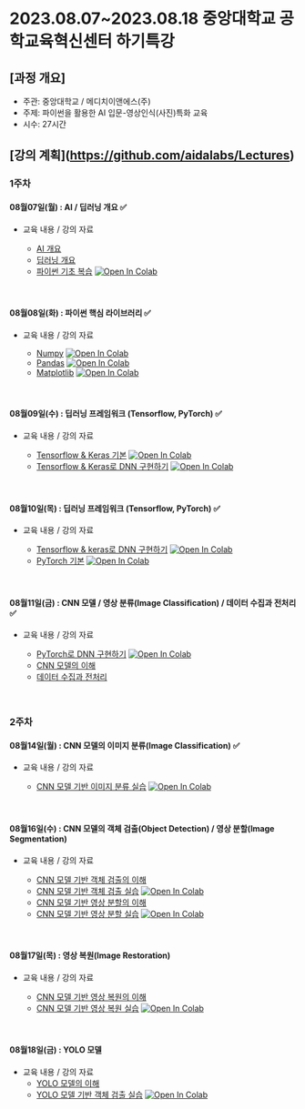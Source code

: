 # 2023.08.07\~2023.08.18 중앙대학교 공학교육혁신센터 하기특강

## \[과정 개요]

* 주관: 중앙대학교 / 메디치이앤에스(주)
* 주제: 파이썬을 활용한 AI 입문-영상인식(사진)특화 교육
* 시수: 27시간

## \[강의 계획](https://github.com/aidalabs/Lectures)

### 1주차

#### 08월07일(월) : AI / 딥러닝 개요 ✅

* 교육 내용 / 강의 자료
  * [AI 개요](./lecture_pdf/AI01_AI개요.pdf)
  * [딥러닝 개요](./lecture_pdf/DL01_딥러닝개요.pdf)
  * [파이썬 기초 복습](./lecture_code/Py001_Basic.ipynb) [![Open In Colab](https://colab.research.google.com/assets/colab-badge.svg)](https://colab.research.google.com/drive/1tqfdBjYiEJEJAexTW386Mx9ag1dC3nqv)

  <br/>
  <br/>
#### 08월08일(화) : 파이썬 핵심 라이브러리 ✅

* 교육 내용 / 강의 자료
  * [Numpy](lecture_code/Py002_Numpy.ipynb) [![Open In Colab](https://colab.research.google.com/assets/colab-badge.svg)](https://colab.research.google.com/drive/1RlHlQPUtoHteFEYqgAl8QPwVNjHwpQX-)
  * [Pandas](lecture_code/Py003_Pandas.ipynb) [![Open In Colab](https://colab.research.google.com/assets/colab-badge.svg)](https://colab.research.google.com/drive/10wZ3v4iOumqEyUkEvFYLITBUAZdpcerj)
  * [Matplotlib](lecture_code/Py004_Matplotlib.ipynb) [![Open In Colab](https://colab.research.google.com/assets/colab-badge.svg)](https://colab.research.google.com/drive/1F3U2veiDZg5s2G-AxGuswljwCZaDklNI)

  <br/>
  <br/>
#### 08월09일(수) : 딥러닝 프레임워크 (Tensorflow, PyTorch) ✅

* 교육 내용 / 강의 자료
  * [Tensorflow & Keras 기본](lecture_code/DL001_Tensorflow.ipynb) [![Open In Colab](https://colab.research.google.com/assets/colab-badge.svg)](https://colab.research.google.com/drive/1xxETb0QIgHXBg9h2lkHz0hLAlFpw9kPw)
  * [Tensorflow & Keras로 DNN 구현하기](lecture_code/DL002_Tensorflow_DNN.ipynb) [![Open In Colab](https://colab.research.google.com/assets/colab-badge.svg)](https://colab.research.google.com/drive/1buVP8RI5sLAcrT-QAVqLrpJzo5R48sVy)

  <br/>
  <br/>
#### 08월10일(목) : 딥러닝 프레임워크 (Tensorflow, PyTorch) ✅

* 교육 내용 / 강의 자료
  * [Tensorflow & keras로 DNN 구현하기](lecture_code/DL002_Tensorflow_DNN.ipynb) [![Open In Colab](https://colab.research.google.com/assets/colab-badge.svg)](https://colab.research.google.com/drive/1buVP8RI5sLAcrT-QAVqLrpJzo5R48sVy)
  * [PyTorch 기본](lecture_code/DL003_PyTorch.ipynb) [![Open In Colab](https://colab.research.google.com/assets/colab-badge.svg)](https://colab.research.google.com/drive/15QYD-SF8pqHEJJCZiX6b7e1FbaSDDNaG)

  <br/>
  <br/>
#### 08월11일(금) : CNN 모델 / 영상 분류(Image Classification) / 데이터 수집과 전처리 ✅

* 교육 내용 / 강의 자료
  * [PyTorch로 DNN 구현하기](lecture_code/DL004_PyTorch_DNN.ipynb) [![Open In Colab](https://colab.research.google.com/assets/colab-badge.svg)](https://colab.research.google.com/drive/1cOKoK2Kyy1IBxOg0-a1M0pvLX53JpQfx)
  * [CNN 모델의 이해](lecture_pdf/DL02_CNN모델개요.pdf)
  * [데이터 수집과 전처리](lecture_pdf/DL04_데이터수집과전처리-영상처리.pdf)

  <br/>
  <br/>
### 2주차

#### 08월14일(월) :  CNN 모델의 이미지 분류(Image Classification) ✅

* 교육 내용 / 강의 자료
  * [CNN 모델 기반 이미지 분류 실습]() [![Open In Colab](https://colab.research.google.com/assets/colab-badge.svg)](https://colab.research.google.com/drive/1WaNCGQFvYXLpjDF89uyt2WFeWzgD5CM0)

  <br/>
  <br/>
#### 08월16일(수) : CNN 모델의 객체 검출(Object Detection) / 영상 분할(Image Segmentation)

* 교육 내용 / 강의 자료
  * [CNN 모델 기반 객체 검출의 이해](lecture_pdf/DL07_RCNN모델개요.pdf)
  * [CNN 모델 기반 객체 검출 실습]() [![Open In Colab](https://colab.research.google.com/assets/colab-badge.svg)]()
  * [CNN 모델 기반 영상 분할의 이해]()
  * [CNN 모델 기반 영상 분할 실습]() [![Open In Colab](https://colab.research.google.com/assets/colab-badge.svg)]()

  <br/>
  <br/>
#### 08월17일(목) : 영상 복원(Image Restoration)

* 교육 내용 / 강의 자료
  * [CNN 모델 기반 영상 복원의 이해]()
  * [CNN 모델 기반 영상 복원 실습]() [![Open In Colab](https://colab.research.google.com/assets/colab-badge.svg)]()

  <br/>
  <br/>
#### 08월18일(금) : YOLO 모델

* 교육 내용 / 강의 자료
  * [YOLO 모델의 이해]()
  * [YOLO 모델 기반 객체 검출 실습]() [![Open In Colab](https://colab.research.google.com/assets/colab-badge.svg)]()
